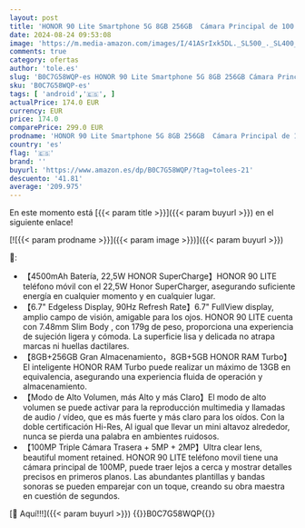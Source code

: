 ```yaml
---
layout: post
title: 'HONOR 90 Lite Smartphone 5G 8GB 256GB  Cámara Principal de 100 MP  6.7" LTPS LCD  4500mAh Batería  Android 13  Dual Sim  NFC  Plata'
date: 2024-08-24 09:53:08
image: 'https://m.media-amazon.com/images/I/41ASrIxk5DL._SL500_._SL400_.jpg'
comments: true
category: ofertas
author: 'tole.es'
slug: 'B0C7G58WQP-es HONOR 90 Lite Smartphone 5G 8GB 256GB Cámara Principal de...'
sku: 'B0C7G58WQP-es'
tags: [ 'android','🇪🇸', ]
actualPrice: 174.0 EUR
currency: EUR
price: 174.0
comparePrice: 299.0 EUR
prodname: 'HONOR 90 Lite Smartphone 5G 8GB 256GB  Cámara Principal de 100 MP  6.7" LTPS LCD  4500mAh Batería  Android 13  Dual Sim  NFC  Plata'
country: 'es'
flag: '🇪🇸'
brand: ''
buyurl: 'https://www.amazon.es/dp/B0C7G58WQP/?tag=tolees-21'
descuento: '41.81'
average: '209.975'
---
```


En este momento está [{{< param title >}}]({{< param buyurl >}}) en el siguiente enlace!

[![{{< param prodname >}}]({{< param image >}})]({{< param buyurl >}})

🔎:

- 【4500mAh Batería, 22,5W HONOR SuperCharge】HONOR 90 LITE teléfono móvil con el 22,5W Honor SuperCharger, asegurando suficiente energía en cualquier momento y en cualquier lugar.
- 【6.7" Edgeless Display, 90Hz Refresh Rate】6.7" FullView display, amplio campo de visión, amigable para los ojos. HONOR 90 LITE cuenta con 7.48mm Slim Body , con 179g de peso, proporciona una experiencia de sujeción ligera y cómoda. La superficie lisa y delicada no atrapa marcas ni huellas dactilares.
- 【8GB+256GB Gran Almacenamiento，8GB+5GB HONOR RAM Turbo】El inteligente HONOR RAM Turbo puede realizar un máximo de 13GB en equivalencia, asegurando una experiencia fluida de operación y almacenamiento.
- 【Modo de Alto Volumen, más Alto y más Claro】El modo de alto volumen se puede activar para la reproducción multimedia y llamadas de audio / vídeo, que es más fuerte y más claro para los oídos. Con la doble certificación Hi-Res, Al igual que llevar un mini altavoz alrededor, nunca se pierda una palabra en ambientes ruidosos.
- 【100MP Triple Cámara Trasera + 5MP + 2MP】Ultra clear lens, beautiful moment retained. HONOR 90 LITE teléfono movil tiene una cámara principal de 100MP, puede traer lejos a cerca y mostrar detalles precisos en primeros planos. Las abundantes plantillas y bandas sonoras se pueden emparejar con un toque, creando su obra maestra en cuestión de segundos.

[🛒 Aquí!!!]({{< param buyurl >}})
{{<world>}}B0C7G58WQP{{</world>}}
